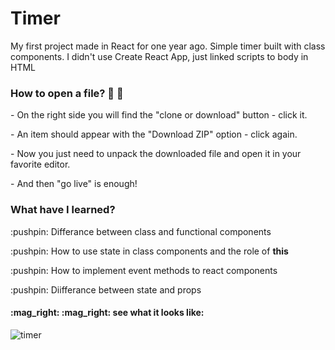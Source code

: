 # Timer

<p>My first project made in React for one year ago. Simple timer built with class components. I didn't use Create React App, just linked scripts to body in HTML</p>

<h3>How to open a file? 👀 👀</h3>
<p>- On the right side you will find the "clone or download" button - click it.</p>
<p>- An item should appear with the "Download ZIP" option - click again.</p>
<p>- Now you just need to unpack the downloaded file and open it in your favorite editor.</p>
<p>- And then "go live" is enough!</p>

<h3>What have I learned?</h3>
<p>:pushpin: Differance between class and functional components</p>
<p>:pushpin: How to use state in class components and the role of <b>this</b></p>
<p>:pushpin: How to implement event methods to react components</p>
<p>:pushpin: Diifferance between state and props</p>

<h4>:mag_right: :mag_right: see what it looks like:</h4>

![timer ](https://user-images.githubusercontent.com/53143114/116814805-dbebc480-ab5a-11eb-886c-dcebaebd5b2d.gif)
